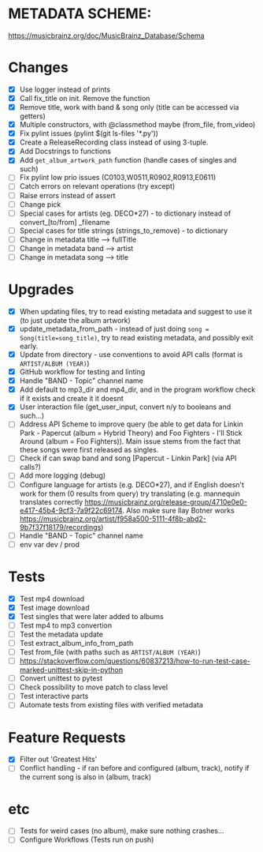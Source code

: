 # METADATA SCHEME:
https://musicbrainz.org/doc/MusicBrainz_Database/Schema

# Changes
- [x] Use logger instead of prints  
- [x] Call fix_title on init. Remove the function  
- [x] Remove title, work with band & song only (title can be accessed via getters)  
- [x] Multiple constructors, with @classmethod maybe (from_file, from_video)  
- [x] Fix pylint issues (pylint $(git ls-files '*.py'))
- [x] Create a ReleaseRecording class instead of using 3-tuple.
- [x] Add Docstrings to functions
- [x] Add `get_album_artwork_path` function (handle cases of singles and such)  
- [ ] Fix pylint low prio issues (C0103,W0511,R0902,R0913,E0611)
- [ ] Catch errors on relevant operations (try except)  
- [ ] Raise errors instead of assert  
- [ ] Change pick  
- [ ] Special cases for artists (eg. DECO*27) - to dictionary instead of convert_[to/from]  _filename
- [ ] Special cases for title strings (strings_to_remove) - to dictionary
- [ ] Change in metadata title --> fullTitle  
- [ ] Change in metadata band --> artist  
- [ ] Change in metadata song --> title  

# Upgrades
- [x] When updating files, try to read existing metadata and suggest to use it (to just update the album artwork)  
- [x] update_metadata_from_path - instead of just doing `song = Song(title=song_title)`, try to read existing metadata, and possibly exit early.
- [x] Update from directory - use conventions to avoid API calls (format is `ARTIST/ALBUM (YEAR)`)  
- [x] GitHub workflow for testing and linting
- [x] Handle "BAND - Topic" channel name
- [x] Add default to mp3_dir and mp4_dir, and in the program workflow check if it exists and create it it doesnt
- [x] User interaction file (get_user_input, convert n/y to booleans and such...)
- [ ] Address API Scheme to improve query (be able to get data for Linkin Park - Papercut (album = Hybrid Theory) and Foo Fighters - I'll Stick Around (album = Foo Fighters)). Main issue stems from the fact that these songs were first released as singles.
- [ ] Check if can swap band and song [Papercut - Linkin Park] (via API calls?)  
- [ ] Add more logging (debug)
- [ ] Configure language for artists (e.g. DECO*27), and if English doesn't work for them (0 results from query) try translating (e.g. mannequin translates correctly https://musicbrainz.org/release-group/4710e0e0-e417-45b4-9cf3-7a9f22c69174. Also make sure Ilay Botner works https://musicbrainz.org/artist/f958a500-5111-4f8b-abd2-9b7f37f18179/recordings)
- [ ] Handle "BAND - Topic" channel name
- [ ] env var dev / prod

# Tests
- [x] Test mp4 download  
- [x] Test image download  
- [x] Test singles that were later added to albums
- [ ] Test mp4 to mp3 convertion  
- [ ] Test the metadata update  
- [ ] Test extract_album_info_from_path 
- [ ] Test from_file (with paths such as `ARTIST/ALBUM (YEAR)`) 
- [ ] https://stackoverflow.com/questions/60837213/how-to-run-test-case-marked-unittest-skip-in-python
- [ ] Convert unittest to pytest  
- [ ] Check possibility to move patch to class level  
- [ ] Test interactive parts  
- [ ] Automate tests from existing files with verified metadata  

# Feature Requests
- [x] Filter out 'Greatest Hits'  
- [ ] Conflict handling - if ran before and configured (album, track), notify if the current song is also in (album, track)  

# etc
- [ ] Tests for weird cases (no album), make sure nothing crashes...
- [ ] Configure Workflows (Tests run on push)